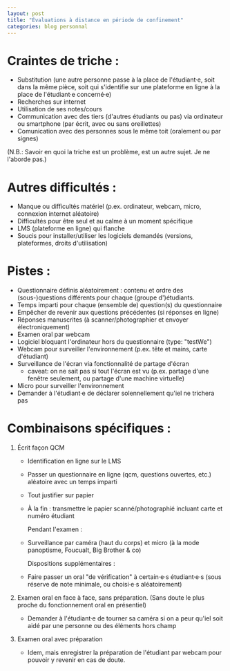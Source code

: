```yaml
---
layout: post
title: "Évaluations à distance en période de confinement"
categories: blog personnal
---
```


# Craintes de triche :

-   Substitution (une autre personne passe à la place de l'étudiant·e, soit dans la même pièce, soit qui s'identifie sur une plateforme en ligne à la place de l'étudiant·e concerné·e)
-   Recherches sur internet
-   Utilisation de ses notes/cours
-   Communication avec des tiers (d'autres étudiants ou pas) via ordinateur ou smartphone (par écrit, avec ou sans oreillettes)
-   Comunication avec des personnes sous le même toit (oralement ou par signes)

(N.B.: Savoir en quoi la triche est un problème, est un autre sujet. Je ne l'aborde pas.)


# Autres difficultés :

-   Manque ou difficultés matériel (p.ex. ordinateur, webcam, micro, connexion internet aléatoire)
-   Difficultés pour être seul et au calme à un moment spécifique
-   LMS (plateforme en ligne) qui flanche
-   Soucis pour installer/utiliser les logiciels demandés (versions, plateformes, droits d'utilisation)


# Pistes :

-   Questionnaire définis aléatoirement : contenu et ordre des (sous-)questions différents pour chaque (groupe d')étudiants.
-   Temps imparti pour chaque (ensemble de) question(s) du questionnaire
-   Empêcher de revenir aux questions précédentes (si réponses en ligne)
-   Réponses manuscrites (à scanner/photographier et envoyer électroniquement)
-   Examen oral par webcam
-   Logiciel bloquant l'ordinateur hors du questionnaire (type: "testWe")
-   Webcam pour surveiller l'environnement (p.ex. tête et mains, carte d'étudiant)
-   Surveillance de l'écran via fonctionnalité de partage d'écran
    -   caveat: on ne sait pas si tout l'écran est vu (p.ex. partage d'une fenêtre seulement, ou partage d'une machine virtuelle)
-   Micro pour surveiller l'environnement
-   Demander à l'étudiant·e de déclarer solennellement qu'iel ne trichera pas


# Combinaisons spécifiques :

1.  Écrit façon QCM
    -   Identification en ligne sur le LMS
    -   Passer un questionnaire en ligne (qcm, questions ouvertes, etc.) aléatoire avec un temps imparti
    -   Tout justifier sur papier
    -   À la fin : transmettre le papier scanné/photographié incluant carte et numéro étudiant
        
        Pendant l'examen :
    -   Surveillance par caméra (haut du corps) et micro (à la mode panoptisme, Foucualt, Big Brother & co)
        
        Dispositions supplémentaires :
    -   Faire passer un oral "de vérification" à certain·e·s étudiant·e·s (sous réserve de note minimale, ou choisi·e·s aléatoirement)

2.  Examen oral en face à face, sans préparation.
    (Sans doute le plus proche du fonctionnement oral en présentiel)
    -   Demander à l'étudiant·e de tourner sa caméra si on a peur qu'iel soit aidé par une personne ou des éléments hors champ

3.  Examen oral avec préparation
    -   Idem, mais enregistrer la préparation de l'étudiant par webcam pour pouvoir y revenir en cas de doute.

